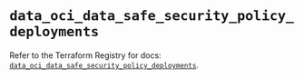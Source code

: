 # `data_oci_data_safe_security_policy_deployments`

Refer to the Terraform Registry for docs: [`data_oci_data_safe_security_policy_deployments`](https://registry.terraform.io/providers/hashicorp/oci/7.19.0/docs/data-sources/data_safe_security_policy_deployments).

